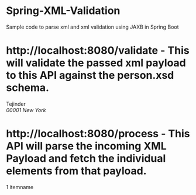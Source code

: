 # Spring-XML-Validation
Sample code to parse xml and xml validation using JAXB in Spring Boot

# http://localhost:8080/validate - This will validate the passed xml payload to this API against the person.xsd schema. 

<?xml version="1.0" encoding="UTF-8" ?>
<individual>
    <name>Tejinder</name>
    <address>
        <zip>00001</zip>
        <city>New York</city>
    </address>
</individual>


# http://localhost:8080/process - This API will parse the incoming XML Payload and fetch the individual elements from that payload.

<item>
    <id>1</id>
    <name>itemname</name>
</item>
